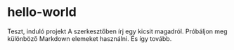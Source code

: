 # hello-world
Teszt, induló projekt
A szerkesztőben írj egy kicsit magadról. Próbáljon meg különböző Markdown elemeket használni.
És így tovább.
